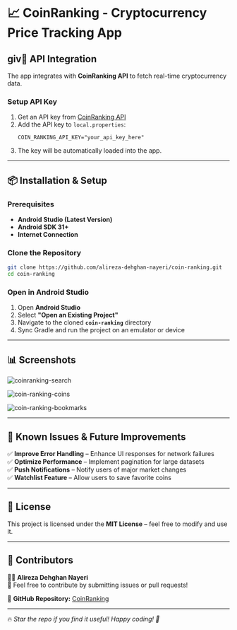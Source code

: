 # 📈 CoinRanking - Cryptocurrency Price Tracking App

## giv🔌 API Integration

The app integrates with **CoinRanking API** to fetch real-time cryptocurrency data.

### **Setup API Key**

1. Get an API key from [CoinRanking API](https://developers.coinranking.com/)
2. Add the API key to `local.properties`:
   ```properties
   COIN_RANKING_API_KEY="your_api_key_here"
   ```
3. The key will be automatically loaded into the app.

---

## 📦 Installation & Setup

### **Prerequisites**

- **Android Studio (Latest Version)**
- **Android SDK 31+**
- **Internet Connection**

### **Clone the Repository**

```sh
git clone https://github.com/alireza-dehghan-nayeri/coin-ranking.git
cd coin-ranking
```

### **Open in Android Studio**

1. Open **Android Studio**
2. Select **"Open an Existing Project"**
3. Navigate to the cloned **`coin-ranking`** directory
4. Sync Gradle and run the project on an emulator or device

---

## 📊 Screenshots


![coinranking-search](https://github.com/user-attachments/assets/7c193640-11d4-4b4b-9adb-bfb09eb09bdd)

![coin-ranking-coins](https://github.com/user-attachments/assets/5e4dbfe6-7823-4b85-bc1e-f05824e6bfd6)

![coin-ranking-bookmarks](https://github.com/user-attachments/assets/2d047d01-4b89-4d1c-9d62-59cc21561d6a)


---

## 🐛 Known Issues & Future Improvements

✅ **Improve Error Handling** – Enhance UI responses for network failures\
✅ **Optimize Performance** – Implement pagination for large datasets\
✅ **Push Notifications** – Notify users of major market changes\
✅ **Watchlist Feature** – Allow users to save favorite coins

---

## 📜 License

This project is licensed under the **MIT License** – feel free to modify and use it.

---

## 🤝 Contributors

👨‍💻 **Alireza Dehghan Nayeri**\
📩 Feel free to contribute by submitting issues or pull requests!

🔗 **GitHub Repository:** [CoinRanking](https://github.com/alireza-dehghan-nayeri/coin-ranking)

---

🔥 *Star the repo if you find it useful! Happy coding! 🚀*

